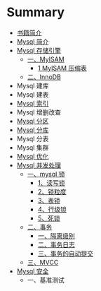 # Summary

* [书籍简介](README.md)
* [Mysql 简介](mysql-jian-jie.md)
* [Mysql 存储引擎](mysql-yin-qing.md)
  * [一、MyISAM](mysql-yin-qing/yi-3001-myisam.md)
    * [1 MyISAM 压缩表](mysql-yin-qing/yi-3001-myisam/1-myisam-ya-suo-biao.md)
  * [二、InnoDB](mysql-yin-qing/er-3001-innodb.md)
* Mysql 建库
* Mysql 建表
* [Mysql 索引](mysql-suo-yin.md)
* Mysql 增删改查
* [Mysql 分区](mysql-fen-qu.md)
* [Mysql 分库](mysql-fen-ku.md)
* Mysql 分表
* Mysql 集群
* [Mysql 优化](mysql-you-hua.md)
* [Mysql 并发处理](mysql-suo.md)
  * [一、mysql 锁](mysql-suo/yi-3001-mysql-suo.md)
    * [1、读写锁](mysql-suo/yi-3001-mysql-suo/13001-du-xie-suo.md)
    * [2、锁粒度](mysql-suo/yi-3001-mysql-suo/23001-suo-li-du.md)
    * [3、表锁](mysql-suo/yi-3001-mysql-suo/33001-biao-suo.md)
    * [4、行级锁](mysql-suo/yi-3001-mysql-suo/43001-xing-ji-suo.md)
    * [5、死锁](mysql-suo/yi-3001-mysql-suo/53001-si-suo.md)
  * [二、事务](mysql-suo/er-3001-shi-wu.md)
    * [一、隔离级别](mysql-suo/er-3001-shi-wu/yi-3001-ge-li-ji-bie.md)
    * [二、事务日志](mysql-suo/er-3001-shi-wu/er-3001-shi-wu-ri-zhi.md)
    * [三、事务的自动提交](mysql-suo/er-3001-shi-wu/san-3001-shi-wu-de-zi-dong-ti-jiao.md)
  * [三、MVCC ](mysql-suo/san-3001-mvcc.md)
* [Mysql 安全](mysql-an-quan.md)
  * 一、基准测试

